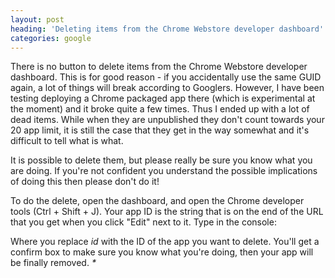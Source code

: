 ```yaml
---
layout: post
heading: 'Deleting items from the Chrome Webstore developer dashboard'
categories: google
---
```


There is no button to delete items from the Chrome Webstore developer dashboard. This is for good reason - if you accidentally use the same GUID again, a lot of things will break according to Googlers. However, I have been testing deploying a Chrome packaged app there (which is experimental at the moment) and it broke quite a few times. Thus I ended up with a lot of dead items. While when they are unpublished they don't count towards your 20 app limit, it is still the case that they get in the way somewhat and it's difficult to tell what is what.

It is possible to delete them, but please really be sure you know what you are doing. If you're not confident you understand the possible implications of doing this then please don't do it!

To do the delete, open the dashboard, and open the Chrome developer tools (Ctrl + Shift + J). Your app ID is the string that is on the end of the URL that you get when you click "Edit" next to it. Type in the console:

Where you replace *id* with the ID of the app you want to delete. You'll get a confirm box to make sure you know what you're doing, then your app will be finally removed.<em id="__mceDel"> *